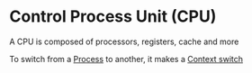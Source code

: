 # Control Process Unit (CPU)

A CPU is composed of processors, registers, cache and more

To switch from a [Process](Process.md) to another, it makes a [Context switch](Concepts/Context%20switch.md)